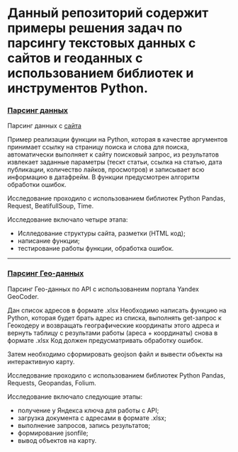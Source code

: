 # Данный репозиторий содержит примеры решения задач по парсингу текстовых данных с сайтов и геоданных с использованием библиотек и инструментов Python.

### [Парсинг данных](https://github.com/nboravlev/parsing/blob/main/Scraping.ipynb "ссылка на код")

Парсинг данных с [сайта](https://habr.com/)

  Пример реализации функции на Python, которая в качестве аргументов принимает ссылку на страницу поиска и слова для поиска, автоматически выполняет к сайту поисковый 
  запрос, из результатов извлекает заданные параметры (тескт статьи, ссылка на статью, дата публикации, количество лайков, просмотров) и записывает 
  всю информацию в датафрейм. В функции предусмотрен алгоритм обработки ошибок.

Исследование проходило с использованием библиотек Python Pandas, Request, BeatifullSoup, Time.

Исследование включало четыре этапа:

- Ислледование структуры сайта, разметки (HTML код);
- написание функции;
- тестирование работы функции, обработка ошибок.

----------

### [Парсинг Гео-данных](https://github.com/nboravlev/parsing/blob/main/yandex_geocoder.ipynb "ссылка на код")

Парсинг Гео-данных по API с использованеим портала Yandex GeoCoder.

 Дан список адресов в формате .xlsx Необходимо написать функцию на Python, 
которая будет брать адрес из списка, выполнять get-запрос к Геокодеру и возвращать
географические координаты этого адреса и вернуть таблицу с результами работы 
(ареса + координаты) снова в формате .xlsx Код должен предусматривать обработку ошибок.

 Затем необходимо сформировать geojson файл и вывести объекты на интерактивную карту.

Исследование проходило с использованием библиотек Python Pandas, Requests, Geopandas, Folium.

Исследование включало следующие этапы:

- получение у Яндекса ключа для работы с API;
- загрузка документа с адресами в формате .xlsx;
- выполнение запросов, запись результатов;
- формирование jsonfile;
- вывод объектов на карту.


